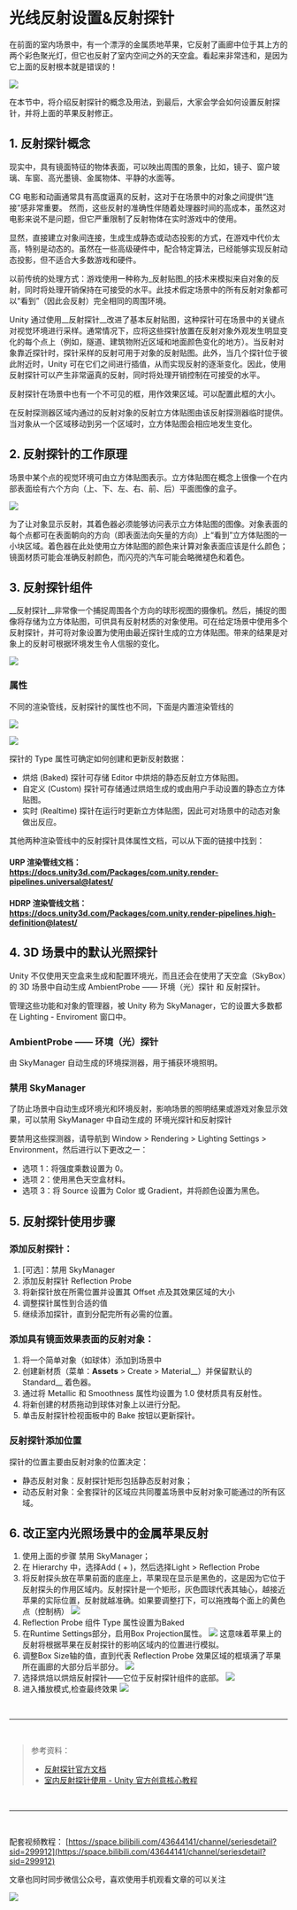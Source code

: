 # 光线反射设置&反射探针

在前面的室内场景中，有一个漂浮的金属质地苹果，它反射了画廊中位于其上方的两个彩色聚光灯，但它也反射了室内空间之外的天空盒。看起来非常违和，是因为它上面的反射根本就是错误的！

![](../imgs/CC_Light_10.2.0_AppleReflection.png)

在本节中，将介绍反射探针的概念及用法，到最后，大家会学会如何设置反射探针，并将上面的苹果反射修正。

## 1. 反射探针概念

现实中，具有镜面特征的物体表面，可以映出周围的景象，比如，镜子、窗户玻璃、车窗、高光墨镜、金属物体、平静的水面等。

CG 电影和动画通常具有高度逼真的反射，这对于在场景中的对象之间提供“连接”感非常重要。 然而，这些反射的准确性伴随着处理器时间的高成本，虽然这对电影来说不是问题，但它严重限制了反射物体在实时游戏中的使用。

显然，直接建立对象间连接，生成生成静态或动态投影的方式，在游戏中代价太高，特别是动态的。虽然在一些高级硬件中，配合特定算法，已经能够实现反射动态投影，但不适合大多数游戏和硬件。

以前传统的处理方式：游戏使用一种称为_反射贴图_的技术来模拟来自对象的反射，同时将处理开销保持在可接受的水平。此技术假定场景中的所有反射对象都可以“看到”（因此会反射）完全相同的周围环境。

Unity 通过使用__反射探针__改进了基本反射贴图，这种探针可在场景中的关键点对视觉环境进行采样。通常情况下，应将这些探针放置在反射对象外观发生明显变化的每个点上（例如，隧道、建筑物附近区域和地面颜色变化的地方）。当反射对象靠近探针时，探针采样的反射可用于对象的反射贴图。此外，当几个探针位于彼此附近时，Unity 可在它们之间进行插值，从而实现反射的逐渐变化。因此，使用反射探针可以产生非常逼真的反射，同时将处理开销控制在可接受的水平。

反射探针在场景中也有一个不可见的框，用作效果区域。可以配置此框的大小。

在反射探测器区域内通过的反射对象的反射立方体贴图由该反射探测器临时提供。当对象从一个区域移动到另一个区域时，立方体贴图会相应地发生变化。

## 2. 反射探针的工作原理

场景中某个点的视觉环境可由立方体贴图表示。立方体贴图在概念上很像一个在内部表面绘有六个方向（上、下、左、右、前、后）平面图像的盒子。

![](../imgs/CubemapDiagram.svg)

为了让对象显示反射，其着色器必须能够访问表示立方体贴图的图像。对象表面的每个点都可在表面朝向的方向（即表面法向矢量的方向）上“看到”立方体贴图的一小块区域。着色器在此处使用立方体贴图的颜色来计算对象表面应该是什么颜色；镜面材质可能会准确反射颜色，而闪亮的汽车可能会略微褪色和着色。

## 3. 反射探针组件

__反射探针__非常像一个捕捉周围各个方向的球形视图的摄像机。然后，捕捉的图像将存储为立方体贴图，可供具有反射材质的对象使用。可在给定场景中使用多个反射探针，并可将对象设置为使用由最近探针生成的立方体贴图。带来的结果是对象上的反射可根据环境发生令人信服的变化。

![](../imgs/ReflectionProbeScene.jpg)

### 属性

不同的渲染管线，反射探针的属性也不同，下面是内置渲染管线的

![](../imgs/RefProbeInspector.png)

![](../imgs/image.png)

探针的 Type 属性可确定如何创建和更新反射数据：

* 烘焙 (Baked) 探针可存储 Editor 中烘焙的静态反射立方体贴图。
* 自定义 (Custom) 探针可存储通过烘焙生成的或由用户手动设置的静态立方体贴图。
* 实时 (Realtime) 探针在运行时更新立方体贴图，因此可对场景中的动态对象做出反应。

其他两种渲染管线中的反射探针具体属性文档，可以从下面的链接中找到：

#### URP 渲染管线文档：https://docs.unity3d.com/Packages/com.unity.render-pipelines.universal@latest/
#### HDRP 渲染管线文档：https://docs.unity3d.com/Packages/com.unity.render-pipelines.high-definition@latest/


## 4. 3D 场景中的默认光照探针

Unity 不仅使用天空盒来生成和配置环境光，而且还会在使用了天空盒（SkyBox）的 3D 场景中自动生成 AmbientProbe —— 环境（光）探针 和 反射探针。

管理这些功能和对象的管理器，被 Unity 称为 SkyManager，它的设置大多数都在 Lighting - Enviroment 窗口中。

### AmbientProbe —— 环境（光）探针

由 SkyManager 自动生成的环境探测器，用于捕获环境照明。

### 禁用 SkyManager

了防止场景中自动生成环境光和环境反射，影响场景的照明结果或游戏对象显示效果，可以禁用 SkyManager 中自动生成的 环境光探针和反射探针

要禁用这些探测器，请导航到 Window > Rendering > Lighting Settings > Environment，然后进行以下更改之一：

* 选项 1：将强度乘数设置为 0。
* 选项 2：使用黑色天空盒材料。
* 选项 3：将 Source 设置为 Color 或 Gradient，并将颜色设置为黑色。


## 5. 反射探针使用步骤

### 添加反射探针：

1. [可选]：禁用 SkyManager
2. 添加反射探针 Reflection Probe
3. 将新探针放在所需位置并设置其 Offset 点及其效果区域的大小
4. 调整探针属性到合适的值
5. 继续添加探针，直到分配完所有必需的位置。

### 添加具有镜面效果表面的反射对象：
1. 将一个简单对象（如球体）添加到场景中
2. 创建新材质（菜单：__Assets__ > Create > Material__）并保留默认的 Standard__ 着色器。
3. 通过将 Metallic 和 Smoothness 属性均设置为 1.0 使材质具有反射性。
4. 将新创建的材质拖动到球体对象上以进行分配。
5. 单击反射探针检视面板中的 Bake 按钮以更新探针。

### 反射探针添加位置

探针的位置主要由反射对象的位置决定：
* 静态反射对象：反射探针矩形包括静态反射对象；
* 动态反射对象：全套探针的区域应共同覆盖场景中反射对象可能通过的所有区域。

## 6. 改正室内光照场景中的金属苹果反射

1. 使用上面的步骤 禁用 SkyManager；
2. 在 Hierarchy 中，选择Add ( + )，然后选择Light > Reflection Probe
3. 将反射探头放在苹果前面的底座上，苹果现在显示是黑色的，这是因为它位于反射探头的作用区域内。反射探针是一个矩形，灰色圆球代表其轴心，越接近苹果的实际位置，反射就越准确。如果要调整打下，可以拖拽每个面上的黄色点（控制柄）
   ![](../imgs/reflectionProbe01.png)
4. Reflection Probe 组件 Type 属性设置为Baked 
5. 在Runtime Settings部分，启用Box Projection属性。 
   ![](../imgs/CC_Light_10.4.4_BoxProjection.png)
    这意味着苹果上的反射将根据苹果在反射探针的影响区域内的位置进行模拟。
6. 调整Box Size轴的值，直到代表 Reflection Probe 效果区域的框填满了苹果所在画廊的大部分后半部分。
    ![](../imgs/CC_Light_10.4.5_ReflectionProbeExample.png)
7. 选择烘焙以烘焙反射探针——它位于反射探针组件的底部。
   ![](../imgs/CC_Light_10.4.6_ReflectionProbeBake.png)
8. 进入播放模式,检查最终效果
   ![](../imgs/CC_Light_10.5.0_AppleReflection.PNG)

<br>
<hr>
<br>

> 参考资料：
>
> * [反射探针官方文档](https://docs.unity3d.com/cn/current/Manual/ReflectionProbes.html)
> * [室内反射探针使用 - Unity 官方创意核心教程](https://learn.unity.com/tutorial/improve-reflections-in-your-scene)

<br>
<hr>
<br>

配套视频教程：
[https://space.bilibili.com/43644141/channel/seriesdetail?sid=299912](https://space.bilibili.com/43644141/channel/seriesdetail?sid=299912)

文章也同时同步微信公众号，喜欢使用手机观看文章的可以关注

![](../imgs/微信公众号二维码.jpg)


